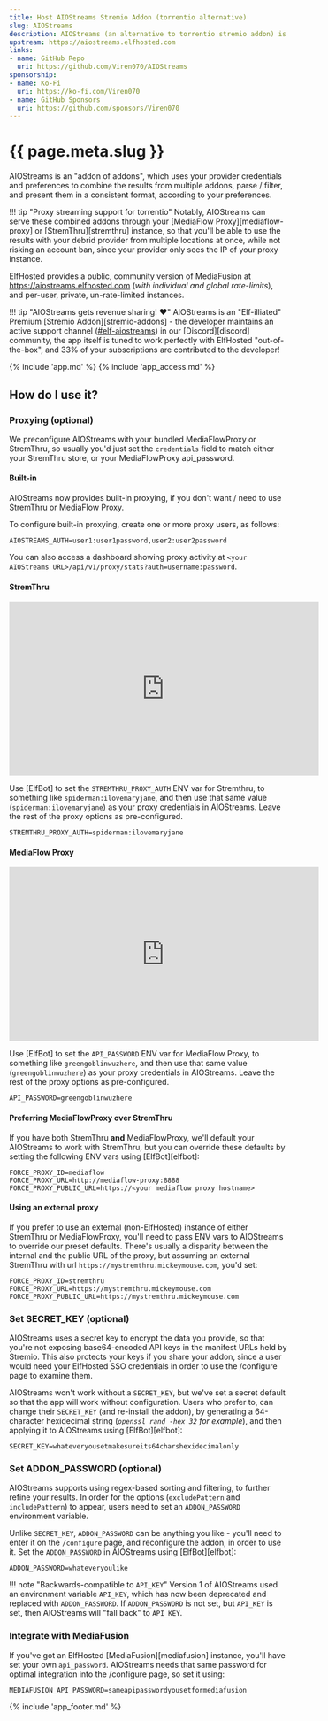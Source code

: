 ```yaml
---
title: Host AIOStreams Stremio Addon (torrentio alternative)
slug: AIOStreams
description: AIOStreams (an alternative to torrentio stremio addon) is a popular Stremio Addon which combines the results of other addons, to produce a sorted, parsed, and deduplicated list of results, which can optionally be proxy-streamed using MediaFlow Proxy
upstream: https://aiostreams.elfhosted.com
links:
- name: GitHub Repo
  uri: https://github.com/Viren070/AIOStreams
sponsorship: 
- name: Ko-Fi
  uri: https://ko-fi.com/Viren070
- name: GitHub Sponsors
  uri: https://github.com/sponsors/Viren070
---
```


# {{ page.meta.slug }}

AIOStreams is an "addon of addons", which uses your provider credentials and preferences to combine the results from multiple addons, parse / filter, and present them in a consistent format, according to your preferences.

!!! tip "Proxy streaming support for torrentio"
    Notably, AIOStreams can serve these combined addons through your [MediaFlow Proxy][mediaflow-proxy] or [StremThru][stremthru] instance, so that you'll be able to use the results with your debrid provider from multiple locations at once, while not risking an account ban, since your provider only sees the IP of your proxy instance.

ElfHosted provides a public, community version of MediaFusion at https://aiostreams.elfhosted.com (*with individual and global rate-limits*), and per-user, private, un-rate-limited instances.

!!! tip "AIOStreams gets revenue sharing! :heart:"
    AIOStreams is an "Elf-illiated" Premium [Stremio Addon][stremio-addons] - the developer maintains an active support channel ([#elf-aiostreams](https://discord.com/channels/396055506072109067/1329435155407831070)) in our [Discord][discord] community, the app itself is tuned to work perfectly with ElfHosted "out-of-the-box", and 33% of your subscriptions are contributed to the developer!

{% include 'app.md' %}
{% include 'app_access.md' %}

## How do I use it?

### Proxying (optional)

We preconfigure AIOStreams with your bundled MediaFlowProxy or StremThru, so usually you'd just set the `credentials` field to match either your StremThru store, or your MediaFlowProxy api_password.

#### Built-in

AIOStreams now provides built-in proxying, if you don't want / need to use StremThru or MediaFlow Proxy.

To configure built-in proxying, create one or more proxy users, as follows:

``` title="Quick-paste into StremThru's environment variables using ElfBot"
AIOSTREAMS_AUTH=user1:user1password,user2:user2password
```

You can also access a dashboard showing proxy activity at `<your AIOStreams URL>/api/v1/proxy/stats?auth=username:password`.

#### StremThru

<iframe width="560" height="315" src="https://www.youtube.com/embed/sYOsZ4AUN-Y?si=TzDsDisFvPPergQ3" title="YouTube video player" frameborder="0" allow="accelerometer; autoplay; clipboard-write; encrypted-media; gyroscope; picture-in-picture; web-share" referrerpolicy="strict-origin-when-cross-origin" allowfullscreen></iframe>

Use [ElfBot] to set the `STREMTHRU_PROXY_AUTH` ENV var for Stremthru, to something like `spiderman:ilovemaryjane`, and then use that same value (`spiderman:ilovemaryjane`) as your proxy credentials in AIOStreams. Leave the rest of the proxy options as pre-configured.

``` title="Quick-paste into StremThru's environment variables using ElfBot"
STREMTHRU_PROXY_AUTH=spiderman:ilovemaryjane
```

#### MediaFlow Proxy

<iframe width="560" height="315" src="https://www.youtube.com/embed/45-dZnxluZ8?si=2Z6e3pETmW98rT9C" title="YouTube video player" frameborder="0" allow="accelerometer; autoplay; clipboard-write; encrypted-media; gyroscope; picture-in-picture; web-share" referrerpolicy="strict-origin-when-cross-origin" allowfullscreen></iframe>

Use [ElfBot] to set the `API_PASSWORD` ENV var for MediaFlow Proxy, to something like `greengoblinwuzhere`, and then use that same value (`greengoblinwuzhere`) as your proxy credentials in AIOStreams. Leave the rest of the proxy options as pre-configured.

``` title="Quick-paste into MediaFlow Proxy's environment variables using ElfBot"
API_PASSWORD=greengoblinwuzhere
```

#### Preferring MediaFlowProxy over StremThru

If you have both StremThru **and** MediaFlowProxy, we'll default your AIOStreams to work with StremThru, but you can override these defaults by setting the following ENV vars using [ElfBot][elfbot]:

``` title="Quick-paste into StremThru's environment variables using ElfBot"
FORCE_PROXY_ID=mediaflow
FORCE_PROXY_URL=http://mediaflow-proxy:8888
FORCE_PROXY_PUBLIC_URL=https://<your mediaflow proxy hostname>
```

#### Using an external proxy

If you prefer to use an external (non-ElfHosted) instance of either StremThru or MediaFlowProxy, you'll need to pass ENV vars to AIOStreams to override our preset defaults. There's usually a disparity between the internal and the public URL of the proxy, but assuming an external StremThru with url `https://mystremthru.mickeymouse.com`, you'd set:

``` title="Quick-paste into StremThru's environment variables using ElfBot"
FORCE_PROXY_ID=stremthru
FORCE_PROXY_URL=https://mystremthru.mickeymouse.com
FORCE_PROXY_PUBLIC_URL=https://mystremthru.mickeymouse.com
```

### Set SECRET_KEY (optional)

AIOStreams uses a secret key to encrypt the data you provide, so that you're not exposing base64-encoded API keys in the manifest URLs held by Stremio. This also protects your keys if you share your addon, since a user would need your ElfHosted SSO credentials in order to use the /configure page to examine them.

AIOStreams won't work without a `SECRET_KEY`, but we've set a secret default so that the app will work without configuration. Users who prefer to, can change their `SECRET_KEY` (and re-install the addon), by generating a 64-character hexidecimal string (*`openssl rand -hex 32` for example*), and then applying it to AIOStreams using [ElfBot][elfbot]:

``` title="Quick-paste into StremThru's environment variables using ElfBot"
SECRET_KEY=whateveryousetmakesureits64charshexidecimalonly
```

### Set ADDON_PASSWORD (optional)

AIOStreams supports using regex-based sorting and filtering, to further refine your results. In order for the options (`excludePattern` and `includePattern`) to appear, users need to set an `ADDON_PASSWORD` environment variable.

Unlike `SECRET_KEY`, `ADDON_PASSWORD` can be anything you like - you'll need to enter it on the `/configure` page, and reconfigure the addon, in order to use it. Set the `ADDON_PASSWORD` in AIOStreams using [ElfBot][elfbot]:

``` title="Quick-paste into StremThru's environment variables using ElfBot"
ADDON_PASSWORD=whateveryoulike
```

!!! note "Backwards-compatible to `API_KEY`"
    Version 1 of AIOStreams used an environment variable `API_KEY`, which has now been deprecated and replaced with `ADDON_PASSWORD`. If `ADDON_PASSWORD` is not set, but `API_KEY` is set, then AIOStreams will "fall back" to `API_KEY`.

### Integrate with MediaFusion

If you've got an ElfHosted [MediaFusion][mediafusion] instance, you'll have set your own `api_password`. AIOStreams needs that same password for optimal integration into the /configure page, so set it using:

``` title="Quick-paste into StremThru's environment variables using ElfBot"
MEDIAFUSION_API_PASSWORD=sameapipasswordyousetformediafusion
```

{% include 'app_footer.md' %}